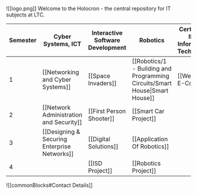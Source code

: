 ![[logo.png]]
Welcome to the Holocron - the central repository for IT subjects at LTC. 

| Semester | Cyber Systems, ICT                           | Interactive Software Development | Robotics                                                                    | Certificate III in Information Technology | ~~Website Development<br>Remote Learning~~ |
| -------- | -------------------------------------------- | -------------------------------- | --------------------------------------------------------------------------- | ----------------------------------------- | ------------------------------------------ |
| 1        | [[Networking and Cyber Systems]]             | [[Space Invaders]]               | [[Robotics/1 - Building and Programming Circuits/Smart House\|Smart House]] | [[Web Dev E-Course]]                      | ~~[[Digital Assets (Flask)]]~~             |
| 2        | [[Network Administration and Security]]      | [[First Person Shooter]]         | [[Smart Car Project]]                                           |                                           | ~~[[DigitalApplications-Flask]]~~          |
| 3        | [[Designing & Securing Enterprise Networks]] | [[Digital Solutions]]            | [[Application Of Robotics]]                                                 |                                           |                                            |
| 4        |                                              | [[ISD Project]]                  | [[Robotics Project]]                                                        |                                           |                                            |

![[commonBlocks#Contact Details]]
